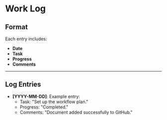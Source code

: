 # Work Log

## Format
Each entry includes:
- **Date**
- **Task**
- **Progress**
- **Comments**

---

## Log Entries
- **[YYYY-MM-DD]**: Example entry:
  - Task: "Set up the workflow plan."
  - Progress: "Completed."
  - Comments: "Document added successfully to GitHub."
